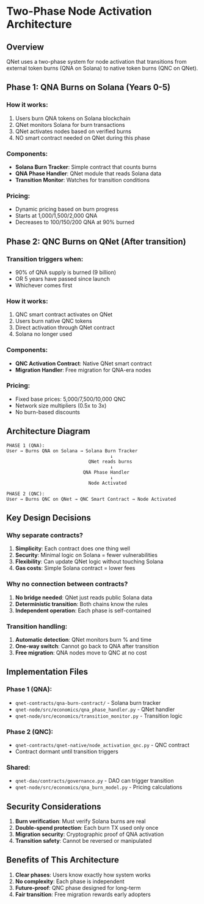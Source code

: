 # Two-Phase Node Activation Architecture

## Overview

QNet uses a two-phase system for node activation that transitions from external token burns (QNA on Solana) to native token burns (QNC on QNet).

## Phase 1: QNA Burns on Solana (Years 0-5)

### How it works:
1. Users burn QNA tokens on Solana blockchain
2. QNet monitors Solana for burn transactions
3. QNet activates nodes based on verified burns
4. NO smart contract needed on QNet during this phase

### Components:
- **Solana Burn Tracker**: Simple contract that counts burns
- **QNA Phase Handler**: QNet module that reads Solana data
- **Transition Monitor**: Watches for transition conditions

### Pricing:
- Dynamic pricing based on burn progress
- Starts at 1,000/1,500/2,000 QNA
- Decreases to 100/150/200 QNA at 90% burned

## Phase 2: QNC Burns on QNet (After transition)

### Transition triggers when:
- 90% of QNA supply is burned (9 billion)
- OR 5 years have passed since launch
- Whichever comes first

### How it works:
1. QNC smart contract activates on QNet
2. Users burn native QNC tokens
3. Direct activation through QNet contract
4. Solana no longer used

### Components:
- **QNC Activation Contract**: Native QNet smart contract
- **Migration Handler**: Free migration for QNA-era nodes

### Pricing:
- Fixed base prices: 5,000/7,500/10,000 QNC
- Network size multipliers (0.5x to 3x)
- No burn-based discounts

## Architecture Diagram

```
PHASE 1 (QNA):
User → Burns QNA on Solana → Solana Burn Tracker
                                      ↓
                              QNet reads burns
                                      ↓
                            QNA Phase Handler
                                      ↓
                              Node Activated

PHASE 2 (QNC):
User → Burns QNC on QNet → QNC Smart Contract → Node Activated
```

## Key Design Decisions

### Why separate contracts?
1. **Simplicity**: Each contract does one thing well
2. **Security**: Minimal logic on Solana = fewer vulnerabilities
3. **Flexibility**: Can update QNet logic without touching Solana
4. **Gas costs**: Simple Solana contract = lower fees

### Why no connection between contracts?
1. **No bridge needed**: QNet just reads public Solana data
2. **Deterministic transition**: Both chains know the rules
3. **Independent operation**: Each phase is self-contained

### Transition handling:
1. **Automatic detection**: QNet monitors burn % and time
2. **One-way switch**: Cannot go back to QNA after transition
3. **Free migration**: QNA nodes move to QNC at no cost

## Implementation Files

### Phase 1 (QNA):
- `qnet-contracts/qna-burn-contract/` - Solana burn tracker
- `qnet-node/src/economics/qna_phase_handler.py` - QNet handler
- `qnet-node/src/economics/transition_monitor.py` - Transition logic

### Phase 2 (QNC):
- `qnet-contracts/qnet-native/node_activation_qnc.py` - QNC contract
- Contract dormant until transition triggers

### Shared:
- `qnet-dao/contracts/governance.py` - DAO can trigger transition
- `qnet-node/src/economics/qna_burn_model.py` - Pricing calculations

## Security Considerations

1. **Burn verification**: Must verify Solana burns are real
2. **Double-spend protection**: Each burn TX used only once
3. **Migration security**: Cryptographic proof of QNA activation
4. **Transition safety**: Cannot be reversed or manipulated

## Benefits of This Architecture

1. **Clear phases**: Users know exactly how system works
2. **No complexity**: Each phase is independent
3. **Future-proof**: QNC phase designed for long-term
4. **Fair transition**: Free migration rewards early adopters 